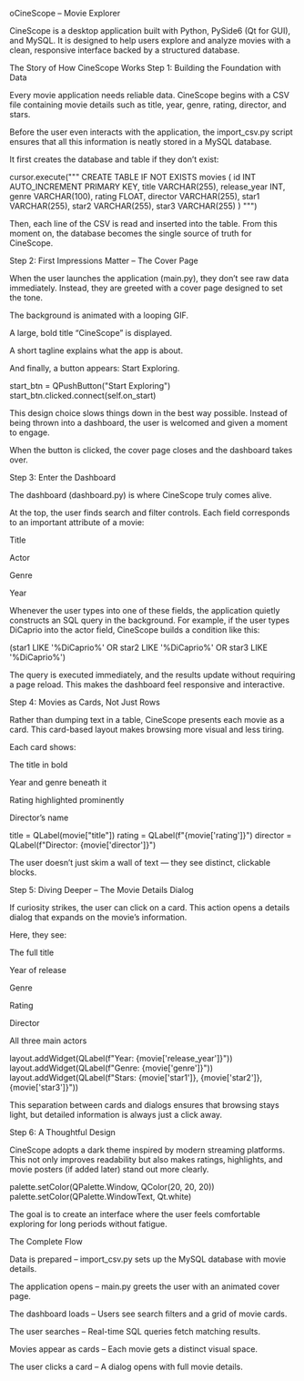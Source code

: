 oCineScope – Movie Explorer

CineScope is a desktop application built with Python, PySide6 (Qt for GUI), and MySQL.
It is designed to help users explore and analyze movies with a clean, responsive interface backed by a structured database.

The Story of How CineScope Works
Step 1: Building the Foundation with Data

Every movie application needs reliable data. CineScope begins with a CSV file containing movie details such as title, year, genre, rating, director, and stars.

Before the user even interacts with the application, the import_csv.py script ensures that all this information is neatly stored in a MySQL database.

It first creates the database and table if they don’t exist:

cursor.execute("""
CREATE TABLE IF NOT EXISTS movies (
    id INT AUTO_INCREMENT PRIMARY KEY,
    title VARCHAR(255),
    release_year INT,
    genre VARCHAR(100),
    rating FLOAT,
    director VARCHAR(255),
    star1 VARCHAR(255),
    star2 VARCHAR(255),
    star3 VARCHAR(255)
)
""")


Then, each line of the CSV is read and inserted into the table. From this moment on, the database becomes the single source of truth for CineScope.

Step 2: First Impressions Matter – The Cover Page

When the user launches the application (main.py), they don’t see raw data immediately.
Instead, they are greeted with a cover page designed to set the tone.

The background is animated with a looping GIF.

A large, bold title “CineScope” is displayed.

A short tagline explains what the app is about.

And finally, a button appears: Start Exploring.

start_btn = QPushButton("Start Exploring")
start_btn.clicked.connect(self.on_start)


This design choice slows things down in the best way possible. Instead of being thrown into a dashboard, the user is welcomed and given a moment to engage.

When the button is clicked, the cover page closes and the dashboard takes over.

Step 3: Enter the Dashboard

The dashboard (dashboard.py) is where CineScope truly comes alive.

At the top, the user finds search and filter controls. Each field corresponds to an important attribute of a movie:

Title

Actor

Genre

Year

Whenever the user types into one of these fields, the application quietly constructs an SQL query in the background. For example, if the user types DiCaprio into the actor field, CineScope builds a condition like this:

(star1 LIKE '%DiCaprio%' OR star2 LIKE '%DiCaprio%' OR star3 LIKE '%DiCaprio%')


The query is executed immediately, and the results update without requiring a page reload. This makes the dashboard feel responsive and interactive.

Step 4: Movies as Cards, Not Just Rows

Rather than dumping text in a table, CineScope presents each movie as a card.
This card-based layout makes browsing more visual and less tiring.

Each card shows:

The title in bold

Year and genre beneath it

Rating highlighted prominently

Director’s name

title = QLabel(movie["title"])
rating = QLabel(f"{movie['rating']}")
director = QLabel(f"Director: {movie['director']}")


The user doesn’t just skim a wall of text — they see distinct, clickable blocks.

Step 5: Diving Deeper – The Movie Details Dialog

If curiosity strikes, the user can click on a card.
This action opens a details dialog that expands on the movie’s information.

Here, they see:

The full title

Year of release

Genre

Rating

Director

All three main actors

layout.addWidget(QLabel(f"Year: {movie['release_year']}"))
layout.addWidget(QLabel(f"Genre: {movie['genre']}"))
layout.addWidget(QLabel(f"Stars: {movie['star1']}, {movie['star2']}, {movie['star3']}"))


This separation between cards and dialogs ensures that browsing stays light, but detailed information is always just a click away.

Step 6: A Thoughtful Design

CineScope adopts a dark theme inspired by modern streaming platforms.
This not only improves readability but also makes ratings, highlights, and movie posters (if added later) stand out more clearly.

palette.setColor(QPalette.Window, QColor(20, 20, 20))
palette.setColor(QPalette.WindowText, Qt.white)


The goal is to create an interface where the user feels comfortable exploring for long periods without fatigue.

The Complete Flow

Data is prepared – import_csv.py sets up the MySQL database with movie details.

The application opens – main.py greets the user with an animated cover page.

The dashboard loads – Users see search filters and a grid of movie cards.

The user searches – Real-time SQL queries fetch matching results.

Movies appear as cards – Each movie gets a distinct visual space.

The user clicks a card – A dialog opens with full movie details.
